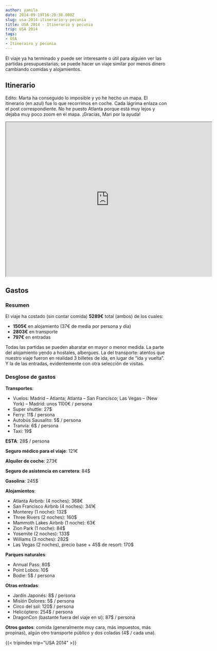 ```yaml
---
author: yamila
date: 2014-09-19T16:20:38.000Z
slug: usa-2014-itinerario-y-pecunia
title: USA 2014 - Itinerario y pecunia
trip: USA 2014
tags:
- USA
- Itinerairo y pecunia
---
```



El viaje ya ha terminado y puede ser interesante o útil para alguien ver las partidas presupuestarias; se puede hacer un viaje similar por menos dinero cambiando comidas y alojamientos.


## Itinerario

Edito: Marta ha conseguido lo imposible y yo he hecho un mapa. El itinerario (en azul) fue lo que recorrimos en coche. Cada lágrima enlaza con el post correspondiente. No he puesto Atlanta porque está muy lejos y dejaba muy poco zoom en el mapa. ¡Gracias, Mari por la ayuda!
<iframe height="480" src="https://mapsengine.google.com/map/u/0/embed?mid=zDdLex6w5VzM.kGG-iwz5i0Zg" width="640"></iframe>

## Gastos

### Resumen

El viaje ha costado (sin contar comida) **5289€** total (ambos) de los cuales:

- **1505€** en alojamiento (37€ de media por persona y día)
- **2803€** en transporte
- **797€** en entradas

Todas las partidas se pueden abaratar en mayor o menor medida. La parte del alojamiento yendo a hostales, albergues. La del transporte: atentos que nuestro viaje fueron en realidad 3 billetes de ida, en lugar de “ida y vuelta”. Y la de las entradas, evidentemente con otra selección de visitas.

### Desglose de gastos

**Transportes**:

- Vuelos: Madrid – Atlanta; Atlanta – San Francisco; Las Vegas – (New York) – Madrid: unos 1100€ / persona
- Super shuttle: 27$
- Ferry: 11$ / persona
- Autobús Sausalito: 5$ / persona
- Tranvía: 6$ / persona
- Taxi: 19$

**ESTA**: 28$ / persona

**Seguro médico para el viaje**: 121€

**Alquiler de coche**: 273€

**Seguro de asistencia en carretera**: 84$

**Gasolina**: 245$

**Alojamientos**:

- Atlanta Airbnb: (4 noches): 368€
- San Francisco Airbnb (4 noches): 341€
- Monterey (1 noche): 132$
- Three Rivers (2 noches): 160$
- Mammoth Lakes Airbnb (1 noche): 63€
- Zion Park (1 noche): 84$
- Yosemite (2 noches): 133$
- Williams (3 noches): 282$
- Las Vegas (2 noches), precio base + 45$ de resort: 170$

**Parques naturales**:

- Annual Pass: 80$
- Point Lobos: 10$
- Bodie: 5$ / persona

**Otras entradas**:

- Jardín Japonés: 8$ / persona
- Misión Dolores: 5$ / persona
- Circo del sol: 120$ / persona
- Helicóptero: 254$ / persona
- DragonCon (bastante fuera del viaje en sí): 87$ / persona

**Otros gastos**: comida (generalmente muy cara, más impuestos, más propinas), algún otro transporte público y dos coladas (4$ / cada una).

{{< tripindex trip="USA 2014" >}}
